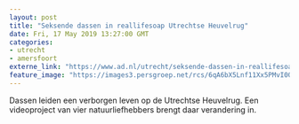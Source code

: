 ```yaml
---
layout: post
title: "Seksende dassen in reallifesoap Utrechtse Heuvelrug"
date: Fri, 17 May 2019 13:27:00 GMT
categories: 
- utrecht 
- amersfoort 
externe_link: "https://www.ad.nl/utrecht/seksende-dassen-in-reallifesoap-utrechtse-heuvelrug~a088bd50/"
feature_image: "https://images3.persgroep.net/rcs/6qA6bX5Lnf11Xx5PMvI0Qt-5yVk/diocontent/148608979/_fitwidth/400/?appId=21791a8992982cd8da851550a453bd7f&quality=0.7"
---
```


Dassen leiden een verborgen leven op de Utrechtse Heuvelrug. Een videoproject van vier natuurliefhebbers brengt daar verandering in.
